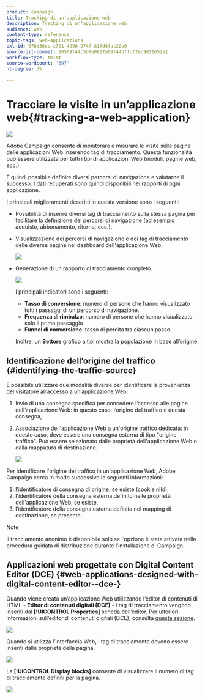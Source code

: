 ```yaml
---
product: campaign
title: Tracking di un’applicazione web
description: Tracking di un’applicazione web
audience: web
content-type: reference
topic-tags: web-applications
exl-id: 07bd36ce-c701-4998-974f-81fd4fac22a0
source-git-commit: 20509f44c5b8e0827a09f44dffdf2ec9d11652a1
workflow-type: tm+mt
source-wordcount: '397'
ht-degree: 3%

---
```


# Tracciare le visite in un’applicazione web{#tracking-a-web-application}

![](../../assets/common.svg)

Adobe Campaign consente di monitorare e misurare le visite sulle pagine delle applicazioni Web inserendo tag di tracciamento. Questa funzionalità può essere utilizzata per tutti i tipi di applicazioni Web (moduli, pagine web, ecc.).

È quindi possibile definire diversi percorsi di navigazione e valutarne il successo. I dati recuperati sono quindi disponibili nei rapporti di ogni applicazione.

I principali miglioramenti descritti in questa versione sono i seguenti:

* Possibilità di inserire diversi tag di tracciamento sulla stessa pagina per facilitare la definizione dei percorsi di navigazione (ad esempio acquisto, abbonamento, ritorno, ecc.).
* Visualizzazione dei percorsi di navigazione e dei tag di tracciamento delle diverse pagine nel dashboard dell&#39;applicazione Web.

   ![](assets/trackers_1.png)

* Generazione di un rapporto di tracciamento completo.

   ![](assets/trackers_5.png)

   I principali indicatori sono i seguenti:

   * **Tasso di conversione**: numero di persone che hanno visualizzato tutti i passaggi di un percorso di navigazione.
   * **Frequenza di rimbalzo**: numero di persone che hanno visualizzato solo il primo passaggio
   * **Funnel di conversione**: tasso di perdita tra ciascun passo.

   Inoltre, un **Settore** grafico a tipi mostra la popolazione in base all’origine.

## Identificazione dell’origine del traffico {#identifying-the-traffic-source}

È possibile utilizzare due modalità diverse per identificare la provenienza del visitatore all’accesso a un’applicazione Web:

1. Invio di una consegna specifica per concedere l’accesso alle pagine dell’applicazione Web: in questo caso, l’origine del traffico è questa consegna,
1. Associazione dell&#39;applicazione Web a un&#39;origine traffico dedicata: in questo caso, deve essere una consegna esterna di tipo &quot;origine traffico&quot;. Può essere selezionato dalle proprietà dell&#39;applicazione Web o dalla mappatura di destinazione.

   ![](assets/trackers_6.png)

Per identificare l&#39;origine del traffico in un&#39;applicazione Web, Adobe Campaign cerca in modo successivo le seguenti informazioni:

1. l’identificatore di consegna di origine, se esiste (cookie nlId),
1. l&#39;identificatore della consegna esterna definito nelle proprietà dell&#39;applicazione Web, se esiste,
1. l’identificatore della consegna esterna definita nel mapping di destinazione, se presente.

>[!NOTE]
>
>Il tracciamento anonimo è disponibile solo se l’opzione è stata attivata nella procedura guidata di distribuzione durante l’installazione di Campaign.

## Applicazioni web progettate con Digital Content Editor (DCE) {#web-applications-designed-with-digital-content-editor--dce-}

Quando viene creata un’applicazione Web utilizzando l’editor di contenuti di HTML - **Editor di contenuti digitali (DCE)** - i tag di tracciamento vengono inseriti dal **[!UICONTROL Properties]** scheda dell’editor. Per ulteriori informazioni sull’editor di contenuti digitali (DCE), consulta [questa sezione](about-campaign-html-editor.md).

![](assets/trackers_2.png)

Quando si utilizza l’interfaccia Web, i tag di tracciamento devono essere inseriti dalle proprietà della pagina.

![](assets/trackers_3.png)

La **[!UICONTROL Display blocks]** consente di visualizzare il numero di tag di tracciamento definiti per la pagina.

![](assets/trackers_4.png)
